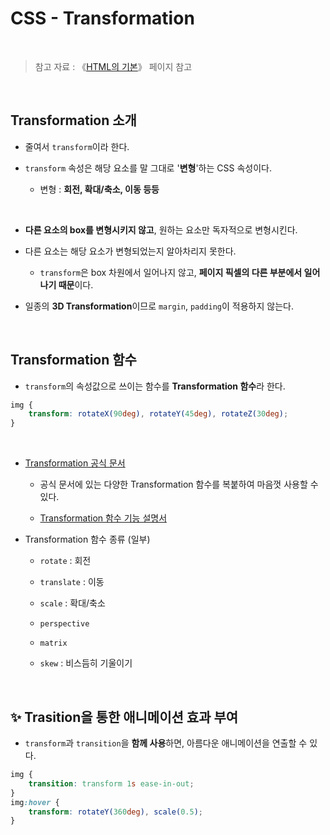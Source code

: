 # CSS - Transformation

<br/>

>  참고 자료 : 《<a href="https://github.com/SangYoonLee1231/TIL/blob/main/HTML%20%26%20CSS/html_basic_concept.md">HTML의 기본</a>》 페이지 참고

<br/>

## Transformation 소개

* 줄여서 <code>transform</code>이라 한다.

* <code>transform</code> 속성은 해당 요소를 말 그대로 '<strong>변형</strong>'하는 CSS 속성이다.

    * 변형 : <strong>회전, 확대/축소, 이동 등등</strong>

<br/>

* <strong>다른 요소의 box를 변형시키지 않고</strong>, 원하는 요소만 독자적으로 변형시킨다.

* 다른 요소는 해당 요소가 변형되었는지 알아차리지 못한다.

    * <code>transform</code>은 box 차원에서 일어나지 않고, <strong>페이지 픽셀의 다른 부분에서 일어나기 때문</strong>이다.

* 일종의 <strong>3D Transformation</strong>이므로 <code>margin</code>, <code>padding</code>이 적용하지 않는다.

<br/>

## Transformation 함수

* <code>transform</code>의 속성값으로 쓰이는 함수를 <strong>Transformation 함수</strong>라 한다.

```css
img {
    transform: rotateX(90deg), rotateY(45deg), rotateZ(30deg);
}
```

<br/>

* <a href="https://developer.mozilla.org/ko/docs/Web/CSS/transform">Transformation 공식 문서</a> 

    * 공식 문서에 있는 다양한 Transformation 함수를 복붙하여 마음껏 사용할 수 있다.

    * <a href="https://developer.mozilla.org/ko/docs/Web/CSS/transform-function">Transformation 함수 기능 설명서</a>

* Transformation 함수 종류 (일부)

    * <code>rotate</code> : 회전

    * <code>translate</code> : 이동

    * <code>scale</code> : 확대/축소
    
    * <code>perspective</code>

    * <code>matrix</code>

    * <code>skew</code> : 비스듬히 기울이기

<br/>

## ✨ Trasition을 통한 애니메이션 효과 부여

* <code>transform</code>과 <code>transition</code>을 <strong>함께 사용</strong>하면, 아름다운 애니메이션을 연출할 수 있다.

```css
img {
    transition: transform 1s ease-in-out;
}
img:hover {
    transform: rotateY(360deg), scale(0.5);
}
```